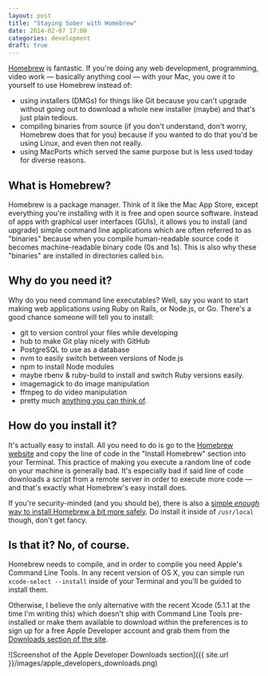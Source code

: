 ```yaml
---
layout: post
title: "Staying Sober with Homebrew"
date: 2014-02-07 17:00
categories: development
draft: true
---
```


[Homebrew](http://brew.sh/) is fantastic. If you're doing any web development,
programming, video work — basically anything cool — with your Mac, you owe it to
yourself to use Homebrew instead of:

- using installers (DMGs) for things like Git because you can't upgrade without
going out to download a whole new installer (maybe) and that's just plain tedious.
- compiling binaries from source (if you don't understand, don't worry, Homebrew
does that for you) because if you wanted to do that you'd be using Linux, and even
then not really.
- using MacPorts which served the same purpose but is less used today for diverse
reasons.

## What is Homebrew?

Homebrew is a package manager. Think of it like the Mac App Store, except
everything you're installing with it is free and open source software.
Instead of apps with graphical user interfaces (GUIs), it allows you to install
(and upgrade) simple command line applications which are often referred to as
"binaries" because when you compile human-readable source code it becomes
machine-readable binary code (0s and 1s). This is also why these "binaries" are
installed in directories called `bin`.

## Why do you need it?
Why do you need command line executables? Well, say you want to start making web
applications using Ruby on Rails, or Node.js, or Go. There's a good chance someone
will tell you to install:

- git to version control your files while developing
- hub to make Git play nicely with GitHub
- PostgreSQL to use as a database
- nvm to easily switch between versions of Node.js
- npm to install Node modules
- maybe rbenv & ruby-build to install and switch Ruby versions easily.
- imagemagick to do image manipulation
- ffmpeg to do video manipulation
- pretty much [anything you can think of](http://braumeister.org/).

## How do you install it?

It's actually easy to install. All you need to do is go to the [Homebrew website](http://brew.sh/)
and copy the line of code in the "Install Homebrew" section into your Terminal.
This practice of making you execute a random line of code on your machine is
generally bad. It's especially bad if said line of code downloads a script
from a remote server in order to execute more code — and that's exactly what
Homebrew's easy install does.

If you're security-minded (and you should be), there is also a [simple *enough*
way to install Homebrew a bit more safely](https://github.com/Homebrew/homebrew/wiki/Installation#untar-anywhere).
Do install it inside of `/usr/local` though, don't get fancy.


## Is that it? No, of course.
Homebrew needs to compile, and in order to compile you need Apple's Command Line Tools.
In any recent version of OS X, you can simple run `xcode-select --install` inside of
your Terminal and you'll be guided to install them.

Otherwise, I believe the only alternative with the recent Xcode (5.1.1 at the time
I'm writing this) which doesn't ship with Command Line Tools pre-installed or
make them available to download within the preferences is to sign up for a free
Apple Developer account and grab them from the [Downloads section of the site](https://developer.apple.com/downloads/index.action?name=for%20Xcode%20-).

![Screenshot of the Apple Developer Downloads section]({{ site.url }}/images/apple_developers_downloads.png)
